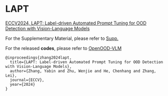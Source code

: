 # LAPT
[ECCV2024, LAPT: Label-driven Automated Prompt Tuning for OOD Detection with Vision-Language Models](https://arxiv.org/pdf/2407.08966)

For the Supplementary Material, please refer to [Supp.](https://github.com/YBZh/LAPT/blob/main/Supp_LAPT.pdf)

For the released **codes**, please refer to [OpenOOD-VLM](https://github.com/)


```
@inproceedings{zhang2024lapt,
  title={LAPT: Label-driven Automated Prompt Tuning for OOD Detection with Vision-Language Models},
  author={Zhang, Yabin and Zhu, Wenjie and He, Chenhang and Zhang, Lei},
  journal={ECCV},
  year={2024}
}
```

